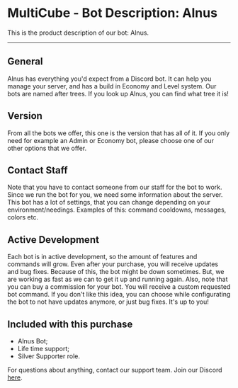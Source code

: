 # MultiCube - Bot Description: Alnus

This is the product description of our bot: Alnus.

---

## General

Alnus has everything you'd expect from a Discord bot. It can help you manage your server, and has a build in Economy and Level system. Our bots are named after trees. If you look up Alnus, you can find what tree it is!

## Version

From all the bots we offer, this one is the version that has all of it. If you only need for example an Admin or Economy bot, please choose one of our other options that we offer.

## Contact Staff

Note that you have to contact someone from our staff for the bot to work. Since we run the bot for you, we need some information about the server. This bot has a lot of settings, that you can change depending on your environment/needings. Examples of this: command cooldowns, messages, colors etc.

## Active Development

Each bot is in active development, so the amount of features and commands will grow. Even after your purchase, you will receive updates and bug fixes. Because of this, the bot might be down sometimes. But, we are working as fast as we can to get it up and running again. Also, note that you can buy a commission for your bot. You will receive a custom requested bot command. If you don't like this idea, you can choose while configurating the bot to not have updates anymore, or just bug fixes. It's up to you!

## Included with this purchase

- Alnus Bot;
- Life time support;
- Silver Supporter role.

For questions about anything, contact our support team. Join our Discord [here](https://discord.gg/gBVFuBqENA).
